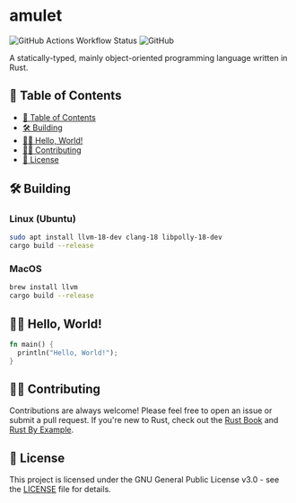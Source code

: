 # amulet

![GitHub Actions Workflow Status](https://img.shields.io/github/actions/workflow/status/icxd/amulet/rust.yml?style=for-the-badge)
![GitHub](https://img.shields.io/github/license/icxd/amulet?style=for-the-badge)

A statically-typed, mainly object-oriented programming language written in Rust.

## 📖 Table of Contents

- [📖 Table of Contents](#-table-of-contents)
- [🛠️ Building](#-building)
- [👋🏻 Hello, World!](#-hello-world)
- [🤝🏻 Contributing](#-contributing)
- [📝 License](#-license) 

## 🛠️ Building

### Linux (Ubuntu)

```bash
sudo apt install llvm-18-dev clang-18 libpolly-18-dev
cargo build --release
```

### MacOS

```bash
brew install llvm
cargo build --release
```

## 👋🏻 Hello, World!

```rust
fn main() {
  println("Hello, World!");
}
```

## 🤝🏻 Contributing

Contributions are always welcome! Please feel free to open an issue or submit a pull request. If you're new to Rust, check out the [Rust Book](https://doc.rust-lang.org/book/) and [Rust By Example](https://doc.rust-lang.org/rust-by-example/).

## 📝 License

This project is licensed under the GNU General Public License v3.0 - see the [LICENSE](LICENSE) file for details.
